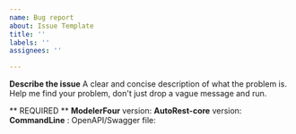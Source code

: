 ```yaml
---
name: Bug report
about: Issue Template
title: ''
labels: ''
assignees: ''

---
```


**Describe the issue**
A clear and concise description of what the problem is. Help me find your problem, don't just drop a vague message and run.

** REQUIRED ** 
**ModelerFour** version:
**AutoRest-core** version:
**CommandLine** :
OpenAPI/Swagger file:
